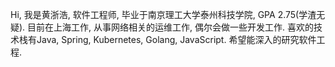 Hi, 我是黄浙浩, 软件工程师, 毕业于南京理工大学泰州科技学院, GPA 2.75(学渣无疑). 目前在上海工作, 从事网络相关的运维工作, 偶尔会做一些开发工作.
喜欢的技术栈有Java, Spring, Kubernetes, Golang, JavaScript. 希望能深入的研究软件工程.
